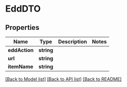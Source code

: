 # EddDTO

## Properties
Name | Type | Description | Notes
------------ | ------------- | ------------- | -------------
**eddAction** | **string** |  | 
**url** | **string** |  | 
**itemName** | **string** |  | 

[[Back to Model list]](../README.md#documentation-for-models) [[Back to API list]](../README.md#documentation-for-api-endpoints) [[Back to README]](../README.md)


